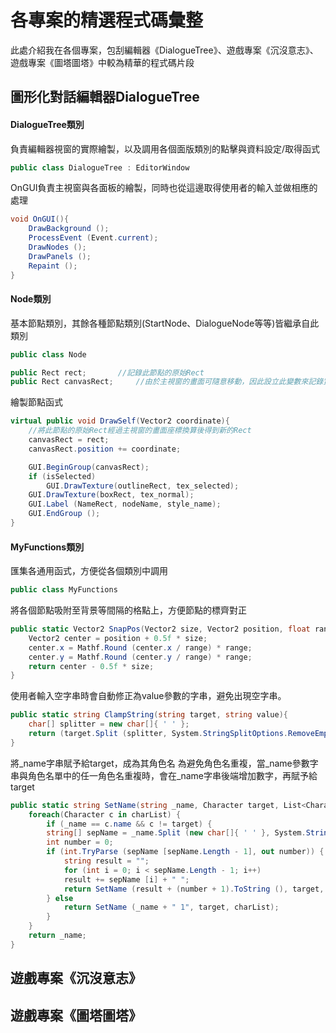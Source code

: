 # 各專案的精選程式碼彙整
此處介紹我在各個專案，包刮編輯器《DialogueTree》、遊戲專案《沉沒意志》、遊戲專案《圖塔圖塔》中較為精華的程式碼片段

## 圖形化對話編輯器DialogueTree

#### DialogueTree類別
負責編輯器視窗的實際繪製，以及調用各個面版類別的點擊與資料設定/取得函式
```cs
public class DialogueTree : EditorWindow
```

OnGUI負責主視窗與各面板的繪製，同時也從這邊取得使用者的輸入並做相應的處理
```cs
void OnGUI(){
	DrawBackground ();
	ProcessEvent (Event.current);
	DrawNodes ();
	DrawPanels ();
	Repaint ();
}
```

#### Node類別
基本節點類別，其餘各種節點類別(StartNode、DialogueNode等等)皆繼承自此類別
```cs
public class Node

public Rect rect;		//記錄此節點的原始Rect
public Rect canvasRect;		//由於主視窗的畫面可隨意移動，因此設立此變數來記錄實際在畫面中顯示的Rect
```
繪製節點函式
```cs
virtual public void DrawSelf(Vector2 coordinate){
	//將此節點的原始Rect經過主視窗的畫面座標換算後得到新的Rect
	canvasRect = rect;
	canvasRect.position += coordinate;

	GUI.BeginGroup(canvasRect);
	if (isSelected)
		GUI.DrawTexture(outlineRect, tex_selected);
	GUI.DrawTexture(boxRect, tex_normal);
	GUI.Label (NameRect, nodeName, style_name);
	GUI.EndGroup ();
}
```
#### MyFunctions類別
匯集各通用函式，方便從各個類別中調用
```cs
public class MyFunctions
```
將各個節點吸附至背景等間隔的格點上，方便節點的標齊對正
```cs
public static Vector2 SnapPos(Vector2 size, Vector2 position, float range){
	Vector2 center = position + 0.5f * size;
	center.x = Mathf.Round (center.x / range) * range;
	center.y = Mathf.Round (center.y / range) * range;
	return center - 0.5f * size;
}
```
使用者輸入空字串時會自動修正為value參數的字串，避免出現空字串。
```cs
public static string ClampString(string target, string value){
	char[] splitter = new char[]{ ' ' };
	return (target.Split (splitter, System.StringSplitOptions.RemoveEmptyEntries).Length == 0) ? value : target;
}
```
將_name字串賦予給target，成為其角色名
為避免角色名重複，當_name參數字串與角色名單中的任一角色名重複時，會在_name字串後端增加數字，再賦予給target
```cs
public static string SetName(string _name, Character target, List<Character> charList){
	foreach(Character c in charList) {
	    if (_name == c.name && c != target) {
		string[] sepName = _name.Split (new char[]{ ' ' }, System.StringSplitOptions.RemoveEmptyEntries);
		int number = 0;
		if (int.TryParse (sepName [sepName.Length - 1], out number)) {
		    string result = "";
		    for (int i = 0; i < sepName.Length - 1; i++)
			result += sepName [i] + " ";
		    return SetName (result + (number + 1).ToString (), target, charList);
		} else
		    return SetName (_name + " 1", target, charList);
	    }
	}
	return _name;
}
```
## 遊戲專案《沉沒意志》
### 

## 遊戲專案《圖塔圖塔》
### 
